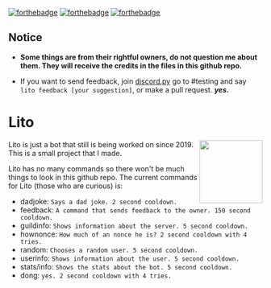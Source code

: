 [![forthebadge](https://forthebadge.com/images/badges/it-works-why.svg)](https://forthebadge.com) [![forthebadge](https://forthebadge.com/images/badges/made-with-python.svg)](https://forthebadge.com) [![forthebadge](https://forthebadge.com/images/badges/you-didnt-ask-for-this.svg)](https://forthebadge.com)

## Notice

   - **Some things are from their rightful owners, do not question me about them. They will receive the credits in the files in this github repo.**

   - If you want to send feedback, join [discord.py]( https://discord.gg/dpy) go to #testing and say `lito feedback [your suggestion]`, or make a pull request. ***yes.***





# Lito

<img align=right height=125 src=.github/f5a3d8aa3d1ee5333c23b0416c7e52ca.png>

Lito is just a bot that still is being worked on since 2019. This is a small project that I made.

Lito has no many commands so there won't be much things to look in this github repo.
The current commands for Lito (those who are curious) is:
  - dadjoke:      `Says a dad joke. 2 second cooldown.`
  - feedback:     `A command that sends feedback to the owner. 150 second cooldown.`
  - guildinfo:    `Shows information about the server. 5 second cooldown.`
  - hownonce:     `How much of an nonce he is? 2 second cooldown with 4 tries.`
  - random:       `Chooses a random user. 5 second cooldown.`
  - userinfo:     `Shows information about the user. 5 second cooldown.`
  - stats/info: `Shows the stats about the bot. 5 second cooldown.`
  - dong: `yes. 2 second cooldown with 4 tries.`

